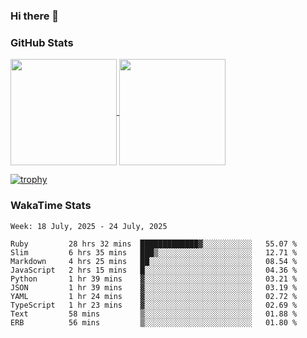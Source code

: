 ### Hi there 👋

### GitHub Stats

<a href="https://github.com/anuraghazra/github-readme-stats">
  <img align="center" height="170px" src="https://github-readme-stats.vercel.app/api/top-langs/?username=tksfjt1024&layout=compact&count_private=true&show_icons=true&show_icons=true&theme=graywhite" />
</a>
<a href="https://github.com/anuraghazra/github-readme-stats">
  <img align="center" height="170px" src="https://github-readme-stats.vercel.app/api?username=tksfjt1024&count_private=true&show_icons=true&show_icons=true&theme=graywhite" />
</a>

[![trophy](https://github-profile-trophy.vercel.app/?username=tksfjt1024)](https://github.com/ryo-ma/github-profile-trophy)

### WakaTime Stats

<!--START_SECTION:waka-->
```text
Week: 18 July, 2025 - 24 July, 2025

Ruby         28 hrs 32 mins  █████████████▓░░░░░░░░░░░   55.07 % 
Slim         6 hrs 35 mins   ███▒░░░░░░░░░░░░░░░░░░░░░   12.71 % 
Markdown     4 hrs 25 mins   ██░░░░░░░░░░░░░░░░░░░░░░░   08.54 % 
JavaScript   2 hrs 15 mins   █░░░░░░░░░░░░░░░░░░░░░░░░   04.36 % 
Python       1 hr 39 mins    ▓░░░░░░░░░░░░░░░░░░░░░░░░   03.21 % 
JSON         1 hr 39 mins    ▓░░░░░░░░░░░░░░░░░░░░░░░░   03.19 % 
YAML         1 hr 24 mins    ▓░░░░░░░░░░░░░░░░░░░░░░░░   02.72 % 
TypeScript   1 hr 23 mins    ▓░░░░░░░░░░░░░░░░░░░░░░░░   02.69 % 
Text         58 mins         ▒░░░░░░░░░░░░░░░░░░░░░░░░   01.88 % 
ERB          56 mins         ▒░░░░░░░░░░░░░░░░░░░░░░░░   01.80 % 
```
<!--END_SECTION:waka-->
